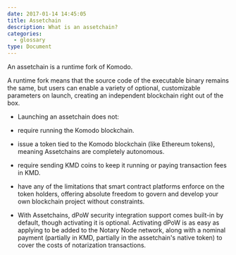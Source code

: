 ```yaml
---
date: 2017-01-14 14:45:05
title: Assetchain
description: What is an assetchain?
categories:
  - glossary
type: Document
---
```

An assetchain is a runtime fork of Komodo.

A runtime fork means that the source code of the executable binary remains the same, but users can enable a variety of optional, customizable parameters on launch, creating an independent blockchain right out of the box.

* Launching an assetchain does not:
* require running the Komodo blockchain.
* issue a token tied to the Komodo blockchain (like Ethereum tokens), meaning Assetchains are completely autonomous.
* require sending KMD coins to keep it running or paying transaction fees in KMD.
* have any of the limitations that smart contract platforms enforce on the token holders, offering absolute freedom to govern and develop your own blockchain project without constraints.

* With Assetchains, dPoW security integration support comes built-in by default, though activating it is optional. Activating dPoW is as easy as applying to be added to the Notary Node network, along with a nominal payment (partially in KMD, partially in the assetchain's native token) to cover the costs of notarization transactions.
